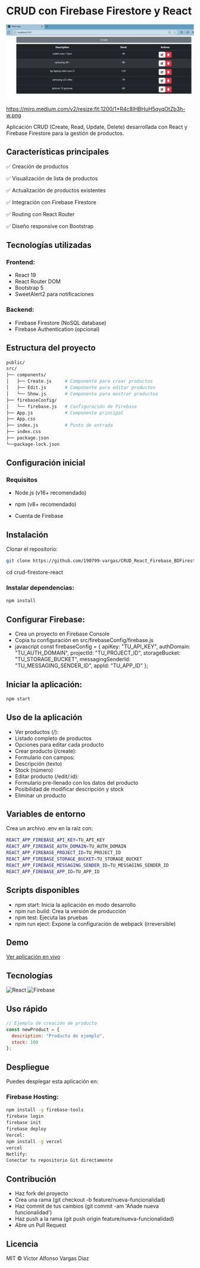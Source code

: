 # CRUD con Firebase Firestore y React
![alt text](image.png)

https://miro.medium.com/v2/resize:fit:1200/1*R4c8lHBHuH5qyqOtZb3h-w.png

Aplicación CRUD (Create, Read, Update, Delete) desarrollada con React y Firebase Firestore para la gestión de productos.

## Características principales
✅ Creación de productos

✅ Visualización de lista de productos

✅ Actualización de productos existentes

✅ Integración con Firebase Firestore

✅ Routing con React Router

✅ Diseño responsive con Bootstrap

## Tecnologías utilizadas
### Frontend:
- React 19
- React Router DOM
- Bootstrap 5
- SweetAlert2 para notificaciones

### Backend:
- Firebase Firestore (NoSQL database)
- Firebase Authentication (opcional)

## Estructura del proyecto
```bash
public/
src/
├── components/
│   ├── Create.js     # Componente para crear productos
│   ├── Edit.js       # Componente para editar productos
│   └── Show.js       # Componente para mostrar productos
├── firebaseConfig/
│   └── firebase.js   # Configuración de Firebase
├── App.js            # Componente principal
├── App.css
├── index.js          # Punto de entrada
├── index.css
├── package.json
└──package-lock.json
```

## Configuración inicial
### Requisitos
- Node.js (v16+ recomendado)
- npm (v8+ recomendado)

- Cuenta de Firebase

## Instalación
Clonar el repositorio:
```bash
git clone https://github.com/190799-vargas/CRUD_React_Firebase_BDFirestore_Cloud_Firestore_registro_productos
```

cd crud-firestore-react
### Instalar dependencias:
```bash
npm install
```

## Configurar Firebase:
- Crea un proyecto en Firebase Console
- Copia tu configuración en src/firebaseConfig/firebase.js
- javascript
const firebaseConfig = {
  apiKey: "TU_API_KEY",
  authDomain: "TU_AUTH_DOMAIN",
  projectId: "TU_PROJECT_ID",
  storageBucket: "TU_STORAGE_BUCKET",
  messagingSenderId: "TU_MESSAGING_SENDER_ID",
  appId: "TU_APP_ID"
};

## Iniciar la aplicación:
```bash
npm start
```
## Uso de la aplicación
- Ver productos (/):
- Listado completo de productos
- Opciones para editar cada producto
- Crear producto (/create):
- Formulario con campos:
- Descripción (texto)
- Stock (número)
- Editar producto (/edit/:id):
- Formulario pre-llenado con los datos del producto
- Posibilidad de modificar descripción y stock
- Eliminar un producto

## Variables de entorno
Crea un archivo .env en la raíz con:
```bash
REACT_APP_FIREBASE_API_KEY=TU_API_KEY
REACT_APP_FIREBASE_AUTH_DOMAIN=TU_AUTH_DOMAIN
REACT_APP_FIREBASE_PROJECT_ID=TU_PROJECT_ID
REACT_APP_FIREBASE_STORAGE_BUCKET=TU_STORAGE_BUCKET
REACT_APP_FIREBASE_MESSAGING_SENDER_ID=TU_MESSAGING_SENDER_ID
REACT_APP_FIREBASE_APP_ID=TU_APP_ID
```

## Scripts disponibles
- npm start: Inicia la aplicación en modo desarrollo
- npm run build: Crea la versión de producción
- npm test: Ejecuta las pruebas
- npm run eject: Expone la configuración de webpack (irreversible)

## Demo
[Ver aplicación en vivo](https://tu-url-de-demo.com)

## Tecnologías
![React](https://img.shields.io/badge/React-20232A?style=for-the-badge&logo=react&logoColor=61DAFB)
![Firebase](https://img.shields.io/badge/Firebase-039BE5?style=for-the-badge&logo=Firebase&logoColor=white)

## Uso rápido
```javascript
// Ejemplo de creación de producto
const newProduct = {
  description: "Producto de ejemplo",
  stock: 100
};
```

## Despliegue
Puedes desplegar esta aplicación en:

### Firebase Hosting:
```bash
npm install -g firebase-tools
firebase login
firebase init
firebase deploy
Vercel:
npm install -g vercel
vercel
Netlify:
Conectar tu repositorio Git directamente
```

## Contribución
- Haz fork del proyecto
- Crea una rama (git checkout -b feature/nueva-funcionalidad)
- Haz commit de tus cambios (git commit -am 'Añade nueva funcionalidad')
- Haz push a la rama (git push origin feature/nueva-funcionalidad)
- Abre un Pull Request

## Licencia
MIT © Victor Alfonso Vargas Diaz